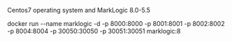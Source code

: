 Centos7 operating system and MarkLogic 8.0-5.5

docker run --name marklogic -d -p 8000:8000 -p 8001:8001 -p 8002:8002 -p 8004:8004 -p 30050:30050 -p 30051:30051 marklogic:8
